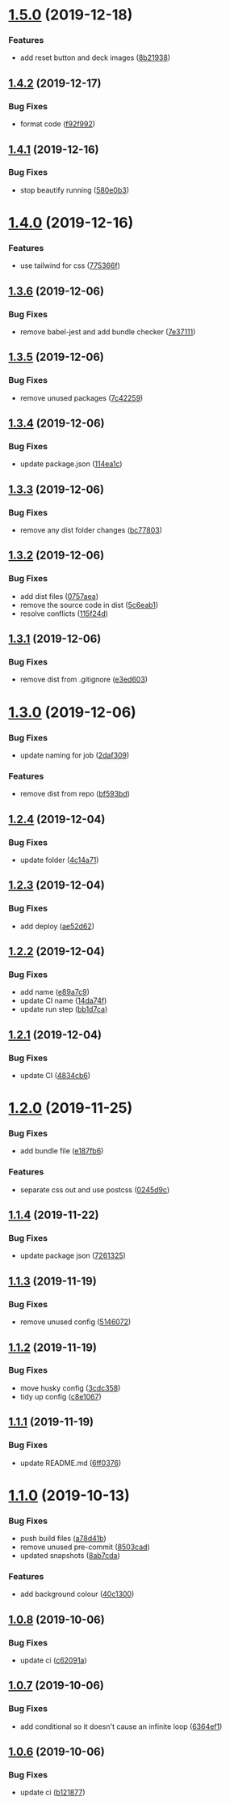 # [1.5.0](https://github.com/markkelsall/solitaire/compare/v1.4.2...v1.5.0) (2019-12-18)


### Features

* add reset button and deck images ([8b21938](https://github.com/markkelsall/solitaire/commit/8b21938e1f2b0b5e507f3131229f0d81bd9c2a32))

## [1.4.2](https://github.com/markkelsall/solitaire/compare/v1.4.1...v1.4.2) (2019-12-17)


### Bug Fixes

* format code ([f92f992](https://github.com/markkelsall/solitaire/commit/f92f992daedeb673b78a94fd279ba6c0abb11ee2))

## [1.4.1](https://github.com/markkelsall/solitaire/compare/v1.4.0...v1.4.1) (2019-12-16)


### Bug Fixes

* stop beautify running ([580e0b3](https://github.com/markkelsall/solitaire/commit/580e0b3a58e554ce8a2e987247ee7e751b4135d7))

# [1.4.0](https://github.com/markkelsall/solitaire/compare/v1.3.6...v1.4.0) (2019-12-16)


### Features

* use tailwind for css ([775366f](https://github.com/markkelsall/solitaire/commit/775366f64f9b85bdb95faeda4fdb2e5cb309f02e))

## [1.3.6](https://github.com/markkelsall/solitaire/compare/v1.3.5...v1.3.6) (2019-12-06)


### Bug Fixes

* remove babel-jest and add bundle checker ([7e37111](https://github.com/markkelsall/solitaire/commit/7e371111550fbedc20d73f5cc264c5184d7765e9))

## [1.3.5](https://github.com/markkelsall/solitaire/compare/v1.3.4...v1.3.5) (2019-12-06)


### Bug Fixes

* remove unused packages ([7c42259](https://github.com/markkelsall/solitaire/commit/7c42259ba8777d4d5d20c21bf4cfe26a65fbc476))

## [1.3.4](https://github.com/markkelsall/solitaire/compare/v1.3.3...v1.3.4) (2019-12-06)


### Bug Fixes

* update package.json ([114ea1c](https://github.com/markkelsall/solitaire/commit/114ea1ccd35c5e1f5917432af1918cb73e1b04e5))

## [1.3.3](https://github.com/markkelsall/solitaire/compare/v1.3.2...v1.3.3) (2019-12-06)


### Bug Fixes

* remove any dist folder changes ([bc77803](https://github.com/markkelsall/solitaire/commit/bc7780354ba04885f51bb3c134c4eb38bf5c8aad))

## [1.3.2](https://github.com/markkelsall/solitaire/compare/v1.3.1...v1.3.2) (2019-12-06)


### Bug Fixes

* add dist files ([0757aea](https://github.com/markkelsall/solitaire/commit/0757aea7ac859989278ff47dca5eab06e79ff2e2))
* remove the source code in dist ([5c6eab1](https://github.com/markkelsall/solitaire/commit/5c6eab161fa1062669be7079001f02e1a7a15e07))
* resolve conflicts ([115f24d](https://github.com/markkelsall/solitaire/commit/115f24da5872f74f7956f27de0f07d48af5ac326))

## [1.3.1](https://github.com/markkelsall/solitaire/compare/v1.3.0...v1.3.1) (2019-12-06)


### Bug Fixes

* remove dist from .gitignore ([e3ed603](https://github.com/markkelsall/solitaire/commit/e3ed603a720705d5c7c1258897cf6307bcd479cd))

# [1.3.0](https://github.com/markkelsall/solitaire/compare/v1.2.4...v1.3.0) (2019-12-06)


### Bug Fixes

* update naming for job ([2daf309](https://github.com/markkelsall/solitaire/commit/2daf30936915b988400bff22e5b923467664cc8c))


### Features

* remove dist from repo ([bf593bd](https://github.com/markkelsall/solitaire/commit/bf593bdd5e78112d94b6080f1c8165fc8ac56620))

## [1.2.4](https://github.com/markkelsall/solitaire/compare/v1.2.3...v1.2.4) (2019-12-04)


### Bug Fixes

* update folder ([4c14a71](https://github.com/markkelsall/solitaire/commit/4c14a71e9a7bebd67bc254aef20bcb0addefba07))

## [1.2.3](https://github.com/markkelsall/solitaire/compare/v1.2.2...v1.2.3) (2019-12-04)


### Bug Fixes

* add deploy ([ae52d62](https://github.com/markkelsall/solitaire/commit/ae52d6207a6f7792c482f042e32c126f82519f12))

## [1.2.2](https://github.com/markkelsall/solitaire/compare/v1.2.1...v1.2.2) (2019-12-04)


### Bug Fixes

* add name ([e89a7c9](https://github.com/markkelsall/solitaire/commit/e89a7c9402b258062f4e8646b42bd2f9c4027d3d))
* update CI name ([14da74f](https://github.com/markkelsall/solitaire/commit/14da74f2c552038f9423954c72e313ba285a5d51))
* update run step ([bb1d7ca](https://github.com/markkelsall/solitaire/commit/bb1d7caa5b6a75de587d155738ad2c8f452e2e9d))

## [1.2.1](https://github.com/markkelsall/solitaire/compare/v1.2.0...v1.2.1) (2019-12-04)


### Bug Fixes

* update CI ([4834cb6](https://github.com/markkelsall/solitaire/commit/4834cb6b69b6c9738a76129be887ec8b8a21874c))

# [1.2.0](https://github.com/markkelsall/solitaire/compare/v1.1.4...v1.2.0) (2019-11-25)


### Bug Fixes

* add bundle file ([e187fb6](https://github.com/markkelsall/solitaire/commit/e187fb6ffcc5a7b752dd0c6ae7e30025420437f0))


### Features

* separate css out and use postcss ([0245d9c](https://github.com/markkelsall/solitaire/commit/0245d9cea15657984e81828afae81a3bc1436842))

## [1.1.4](https://github.com/markkelsall/solitaire/compare/v1.1.3...v1.1.4) (2019-11-22)


### Bug Fixes

* update package json ([7261325](https://github.com/markkelsall/solitaire/commit/7261325ae77f7ec3645716d6d635b560a0667a26))

## [1.1.3](https://github.com/markkelsall/solitaire/compare/v1.1.2...v1.1.3) (2019-11-19)


### Bug Fixes

* remove unused config ([5146072](https://github.com/markkelsall/solitaire/commit/51460729ad2d11f0abd55204e70b03a88e2f2648))

## [1.1.2](https://github.com/markkelsall/solitaire/compare/v1.1.1...v1.1.2) (2019-11-19)


### Bug Fixes

* move husky config ([3cdc358](https://github.com/markkelsall/solitaire/commit/3cdc35800ba9a6cc0e1747e28ef50071856f41ec))
* tidy up config ([c8e1067](https://github.com/markkelsall/solitaire/commit/c8e1067a7e08779ffc87392c1bba05977c153b2a))

## [1.1.1](https://github.com/markkelsall/solitaire/compare/v1.1.0...v1.1.1) (2019-11-19)


### Bug Fixes

* update README.md ([6ff0376](https://github.com/markkelsall/solitaire/commit/6ff0376edf1ccfddb43bd37a02d302c498f422f8))

# [1.1.0](https://github.com/markkelsall/solitaire/compare/v1.0.8...v1.1.0) (2019-10-13)


### Bug Fixes

* push build files ([a78d41b](https://github.com/markkelsall/solitaire/commit/a78d41bda3ac7f5d7286bcd6a28e0c25d4973588))
* remove unused pre-commit ([8503cad](https://github.com/markkelsall/solitaire/commit/8503cadf63e8dddb5f3b1e5e299d7654647b8185))
* updated snapshots ([8ab7cda](https://github.com/markkelsall/solitaire/commit/8ab7cdaed387d04ad5c82bb21040168c5c23ca7f))


### Features

* add background colour ([40c1300](https://github.com/markkelsall/solitaire/commit/40c1300c0d9bab2fd6dcd57fa3f3c1a13045fc17))

## [1.0.8](https://github.com/markkelsall/solitaire/compare/v1.0.7...v1.0.8) (2019-10-06)


### Bug Fixes

* update ci ([c62091a](https://github.com/markkelsall/solitaire/commit/c62091a))

## [1.0.7](https://github.com/markkelsall/solitaire/compare/v1.0.6...v1.0.7) (2019-10-06)


### Bug Fixes

* add conditional so it doesn't cause an infinite loop ([6364ef1](https://github.com/markkelsall/solitaire/commit/6364ef1))

## [1.0.6](https://github.com/markkelsall/solitaire/compare/v1.0.5...v1.0.6) (2019-10-06)


### Bug Fixes

* update ci ([b121877](https://github.com/markkelsall/solitaire/commit/b121877))
